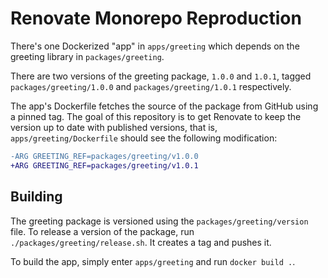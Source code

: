 # Renovate Monorepo Reproduction

There's one Dockerized "app" in `apps/greeting` which depends on the greeting library in `packages/greeting`.

There are two versions of the greeting package, `1.0.0` and `1.0.1`, tagged `packages/greeting/1.0.0` and
`packages/greeting/1.0.1` respectively.

The app's Dockerfile fetches the source of the package from GitHub using a pinned tag. The goal of this repository
is to get Renovate to keep the version up to date with published versions, that is, `apps/greeting/Dockerfile` should
see the following modification:

```diff
-ARG GREETING_REF=packages/greeting/v1.0.0
+ARG GREETING_REF=packages/greeting/v1.0.1
```

## Building

The greeting package is versioned using the `packages/greeting/version` file. To release a version of the package, run
`./packages/greeting/release.sh`. It creates a tag and pushes it.

To build the app, simply enter `apps/greeting` and run `docker build .`.
